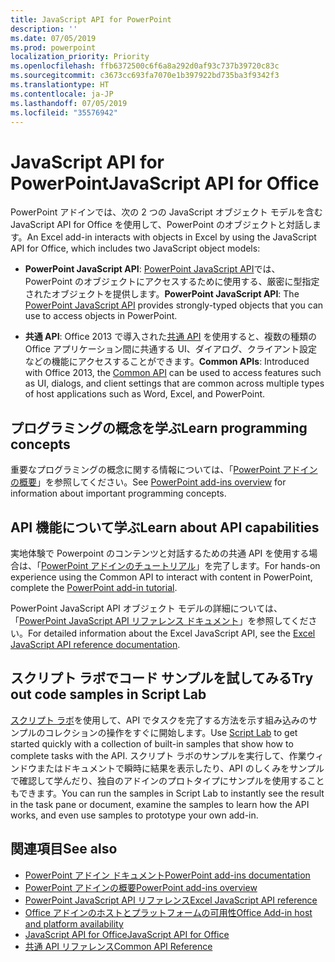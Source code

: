 ```yaml
---
title: JavaScript API for PowerPoint
description: ''
ms.date: 07/05/2019
ms.prod: powerpoint
localization_priority: Priority
ms.openlocfilehash: ffb6372500c6f6a8a292d0af93c737b39720c83c
ms.sourcegitcommit: c3673cc693fa7070e1b397922bd735ba3f9342f3
ms.translationtype: HT
ms.contentlocale: ja-JP
ms.lasthandoff: 07/05/2019
ms.locfileid: "35576942"
---
```

# <a name="javascript-api-for-powerpoint"></a><span data-ttu-id="defd5-102">JavaScript API for PowerPoint</span><span class="sxs-lookup"><span data-stu-id="defd5-102">JavaScript API for Office</span></span>

<span data-ttu-id="defd5-103">PowerPoint アドインでは、次の 2 つの JavaScript オブジェクト モデルを含む JavaScript API for Office を使用して、PowerPoint のオブジェクトと対話します。</span><span class="sxs-lookup"><span data-stu-id="defd5-103">An Excel add-in interacts with objects in Excel by using the JavaScript API for Office, which includes two JavaScript object models:</span></span>

* <span data-ttu-id="defd5-104">**PowerPoint JavaScript API**: [PowerPoint JavaScript API](/javascript/api/powerpoint)では、PowerPoint のオブジェクトにアクセスするために使用する、厳密に型指定されたオブジェクトを提供します。</span><span class="sxs-lookup"><span data-stu-id="defd5-104">**PowerPoint JavaScript API**: The [PowerPoint JavaScript API](/javascript/api/powerpoint) provides strongly-typed objects that you can use to access objects in PowerPoint.</span></span> 

* <span data-ttu-id="defd5-105">**共通 API**: Office 2013 で導入された[共通 API](/javascript/api/office) を使用すると、複数の種類の Office アプリケーション間に共通する UI、ダイアログ、クライアント設定などの機能にアクセスすることができます。</span><span class="sxs-lookup"><span data-stu-id="defd5-105">**Common APIs**: Introduced with Office 2013, the [Common API](/javascript/api/office) can be used to access features such as UI, dialogs, and client settings that are common across multiple types of host applications such as Word, Excel, and PowerPoint.</span></span>

## <a name="learn-programming-concepts"></a><span data-ttu-id="defd5-106">プログラミングの概念を学ぶ</span><span class="sxs-lookup"><span data-stu-id="defd5-106">Learn programming concepts</span></span>

<span data-ttu-id="defd5-107">重要なプログラミングの概念に関する情報については、「[PowerPoint アドインの概要](../../powerpoint/powerpoint-add-ins.md)」を参照してください。</span><span class="sxs-lookup"><span data-stu-id="defd5-107">See [PowerPoint add-ins overview](../../powerpoint/powerpoint-add-ins.md) for information about important programming concepts.</span></span>

## <a name="learn-about-api-capabilities"></a><span data-ttu-id="defd5-108">API 機能について学ぶ</span><span class="sxs-lookup"><span data-stu-id="defd5-108">Learn about API capabilities</span></span>

<span data-ttu-id="defd5-109">実地体験で Powerpoint のコンテンツと対話するための共通 API を使用する場合は、「[PowerPoint アドインのチュートリアル](../../tutorials/powerpoint-tutorial.md)」を完了します。</span><span class="sxs-lookup"><span data-stu-id="defd5-109">For hands-on experience using the Common API to interact with content in PowerPoint, complete the [PowerPoint add-in tutorial](../../tutorials/powerpoint-tutorial.md).</span></span> 

<span data-ttu-id="defd5-110">PowerPoint JavaScript API オブジェクト モデルの詳細については、「[PowerPoint JavaScript API リファレンス ドキュメント](/javascript/api/powerpoint)」を参照してください。</span><span class="sxs-lookup"><span data-stu-id="defd5-110">For detailed information about the Excel JavaScript API, see the [Excel JavaScript API reference documentation](/javascript/api/powerpoint).</span></span> 

## <a name="try-out-code-samples-in-script-lab"></a><span data-ttu-id="defd5-111">スクリプト ラボでコード サンプルを試してみる</span><span class="sxs-lookup"><span data-stu-id="defd5-111">Try out code samples in Script Lab</span></span>

<span data-ttu-id="defd5-112">[スクリプト ラボ](../../overview/explore-with-script-lab.md)を使用して、API でタスクを完了する方法を示す組み込みのサンプルのコレクションの操作をすぐに開始します。</span><span class="sxs-lookup"><span data-stu-id="defd5-112">Use [Script Lab](../../overview/explore-with-script-lab.md) to get started quickly with a collection of built-in samples that show how to complete tasks with the API.</span></span> <span data-ttu-id="defd5-113">スクリプト ラボのサンプルを実行して、作業ウィンドウまたはドキュメントで瞬時に結果を表示したり、API のしくみをサンプルで確認して学んだり、独自のアドインのプロトタイプにサンプルを使用することもできます。</span><span class="sxs-lookup"><span data-stu-id="defd5-113">You can run the samples in Script Lab to instantly see the result in the task pane or document, examine the samples to learn how the API works, and even use samples to prototype your own add-in.</span></span>

## <a name="see-also"></a><span data-ttu-id="defd5-114">関連項目</span><span class="sxs-lookup"><span data-stu-id="defd5-114">See also</span></span>

- [<span data-ttu-id="defd5-115">PowerPoint アドイン ドキュメント</span><span class="sxs-lookup"><span data-stu-id="defd5-115">PowerPoint add-ins documentation</span></span>](../../powerpoint/index.md)
- [<span data-ttu-id="defd5-116">PowerPoint アドインの概要</span><span class="sxs-lookup"><span data-stu-id="defd5-116">PowerPoint add-ins overview</span></span>](../../powerpoint/powerpoint-add-ins.md)
- [<span data-ttu-id="defd5-117">PowerPoint JavaScript API リファレンス</span><span class="sxs-lookup"><span data-stu-id="defd5-117">Excel JavaScript API reference</span></span>](/javascript/api/powerpoint)
- [<span data-ttu-id="defd5-118">Office アドインのホストとプラットフォームの可用性</span><span class="sxs-lookup"><span data-stu-id="defd5-118">Office Add-in host and platform availability</span></span>](../../overview/office-add-in-availability.md)
- [<span data-ttu-id="defd5-119">JavaScript API for Office</span><span class="sxs-lookup"><span data-stu-id="defd5-119">JavaScript API for Office</span></span>](../javascript-api-for-office.md)
- [<span data-ttu-id="defd5-120">共通 API リファレンス</span><span class="sxs-lookup"><span data-stu-id="defd5-120">Common API Reference</span></span>](/javascript/api/office)
